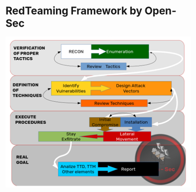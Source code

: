 # RedTeaming Framework by Open-Sec

![Red Teaming Framework by Open-Sec](https://github.com/Open-Sec/redteaming/blob/main/redteaming-framework.png)
